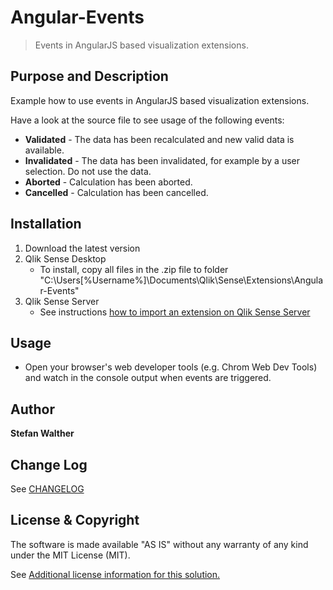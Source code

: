 # Angular-Events
> Events in AngularJS based visualization extensions.

## Purpose and Description
Example how to use events in AngularJS based visualization extensions.

Have a look at the source file to see usage of the following events:

* **Validated** - The data has been recalculated and new valid data is available.
* **Invalidated** - The data has been invalidated, for example by a user selection. Do not use the data.
* **Aborted** - Calculation has been aborted.
* **Cancelled** - Calculation has been cancelled.

## Installation

1. Download the latest version
2. Qlik Sense Desktop
	* To install, copy all files in the .zip file to folder "C:\Users\[%Username%]\Documents\Qlik\Sense\Extensions\Angular-Events"
3. Qlik Sense Server
	* See instructions [how to import an extension on Qlik Sense Server](http://help.qlik.com/sense/en-us/developer/#../Subsystems/Workbench/Content/BuildingExtensions/HowTos/deploy-extensions.htm)

## Usage

* Open your browser's web developer tools (e.g. Chrom Web Dev Tools) and watch in the console output when events are triggered.

## Author

**Stefan Walther**

## Change Log

See [CHANGELOG](CHANGELOG.yml)

## License & Copyright
The software is made available "AS IS" without any warranty of any kind under the MIT License (MIT).

See [Additional license information for this solution.](LICENSE.md)




